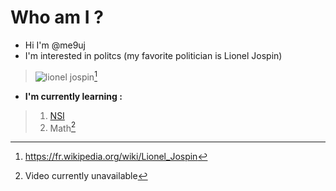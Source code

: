 # Who am I ?
- Hi I'm @me9uj
- I'm interested in politcs (my favorite politician is Lionel Jospin)
> ![lionel jospin](https://user-images.githubusercontent.com/81018727/188304544-ab59f1c9-4165-45a3-8dc7-74d6910767c2.jpg)[^1]
- **I'm currently learning :**
> 1. [NSI](https://www.youtube.com/watch?v=Vx4ReBkMpP0)
> 2. Math[^2]
[^1]: https://fr.wikipedia.org/wiki/Lionel_Jospin
[^2]: Video currently unavailable
